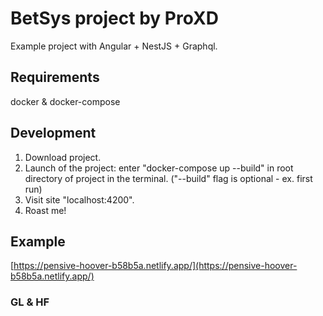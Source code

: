# BetSys project by ProXD

Example project with Angular + NestJS + Graphql.

## Requirements

docker & docker-compose

## Development

1. Download project.
2. Launch of the project: enter "docker-compose up --build" in root directory of project in the terminal. ("--build" flag is optional - ex. first run)
3. Visit site "localhost:4200".
4. Roast me!

## Example

[https://pensive-hoover-b58b5a.netlify.app/](https://pensive-hoover-b58b5a.netlify.app/)

### GL & HF
